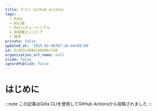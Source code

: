 ```yaml
---
title: テスト Github acitons
tags:
  - Ruby
  - 初心者
  - Railsチュートリアル
  - 未経験エンジニア
  - 独学
private: false
updated_at: '2025-02-06T07:26:44+09:00'
id: 0cb03cd68419864bc7a0
organization_url_name: null
slide: false
ignorePublish: false
---
```

# はじめに
:::note
この記事はQiita CLIを使用してGitHub Actionsから投稿されました
:::
